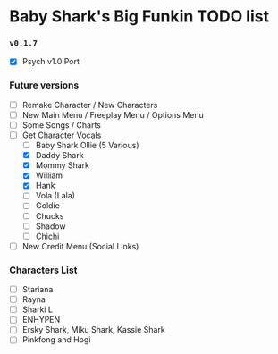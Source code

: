 # Baby Shark's Big Funkin TODO list

### `v0.1.7`
- [x] Psych v1.0 Port

### Future versions
- [ ] Remake Character / New Characters
- [ ] New Main Menu / Freeplay Menu / Options Menu
- [ ] Some Songs / Charts
- [ ] Get Character Vocals
    - [ ] Baby Shark Ollie (5 Various)
    - [x] Daddy Shark
    - [x] Mommy Shark
    - [x] William
    - [x] Hank
    - [ ] Vola (Lala)
    - [ ] Goldie
    - [ ] Chucks
    - [ ] Shadow
    - [ ] Chichi
- [ ] New Credit Menu (Social Links)

### Characters List
- [ ] Stariana
- [ ] Rayna
- [ ] Sharki L
- [ ] ENHYPEN
- [ ] Ersky Shark, Miku Shark, Kassie Shark
- [ ] Pinkfong and Hogi